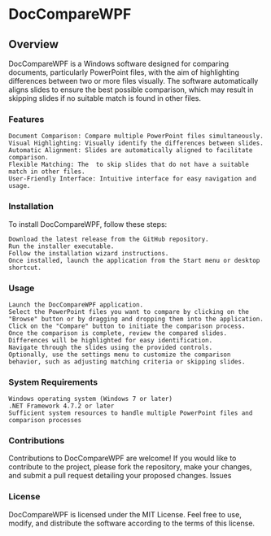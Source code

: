 # DocCompareWPF
## Overview

DocCompareWPF is a Windows software designed for comparing documents, particularly PowerPoint files, with the aim of highlighting differences between two or more files visually. The software automatically aligns slides to ensure the best possible comparison, which may result in skipping slides if no suitable match is found in other files.

### Features

    Document Comparison: Compare multiple PowerPoint files simultaneously.
    Visual Highlighting: Visually identify the differences between slides.
    Automatic Alignment: Slides are automatically aligned to facilitate comparison.
    Flexible Matching: The  to skip slides that do not have a suitable match in other files.
    User-Friendly Interface: Intuitive interface for easy navigation and usage.

### Installation

To install DocCompareWPF, follow these steps:

    Download the latest release from the GitHub repository.
    Run the installer executable.
    Follow the installation wizard instructions.
    Once installed, launch the application from the Start menu or desktop shortcut.

### Usage

    Launch the DocCompareWPF application.
    Select the PowerPoint files you want to compare by clicking on the "Browse" button or by dragging and dropping them into the application.
    Click on the "Compare" button to initiate the comparison process.
    Once the comparison is complete, review the compared slides. Differences will be highlighted for easy identification.
    Navigate through the slides using the provided controls.
    Optionally, use the settings menu to customize the comparison behavior, such as adjusting matching criteria or skipping slides.

### System Requirements

    Windows operating system (Windows 7 or later)
    .NET Framework 4.7.2 or later
    Sufficient system resources to handle multiple PowerPoint files and comparison processes

### Contributions

Contributions to DocCompareWPF are welcome! If you would like to contribute to the project, please fork the repository, make your changes, and submit a pull request detailing your proposed changes.
Issues

### License

DocCompareWPF is licensed under the MIT License. Feel free to use, modify, and distribute the software according to the terms of this license.
